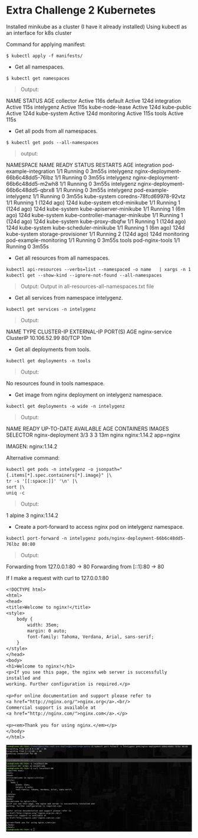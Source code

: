 # Extra Challenge 2 Kubernetes

Installed minikube as a cluster (I have it already installed)
Using kubectl as an interface for k8s cluster

Command for applying manifest:

```
$ kubectl apply -f manifests/
```

- Get all namespaces.

```
$ kubectl get namespaces
```

> Output:

NAME              STATUS   AGE
collector         Active   116s
default           Active   124d
integration       Active   115s
intelygenz        Active   115s
kube-node-lease   Active   124d
kube-public       Active   124d
kube-system       Active   124d
monitoring        Active   115s
tools             Active   115s

- Get all pods from all namespaces.

```
$ kubectl get pods --all-namespaces
```

> output:

NAMESPACE     NAME                                READY   STATUS    RESTARTS       AGE
integration   pod-example-integration             1/1     Running   0              3m55s
intelygenz    nginx-deployment-66b6c48dd5-76lbz   1/1     Running   0              3m55s
intelygenz    nginx-deployment-66b6c48dd5-m2wh8   1/1     Running   0              3m55s
intelygenz    nginx-deployment-66b6c48dd5-qbrx8   1/1     Running   0              3m55s
intelygenz    pod-example-intelygenz              1/1     Running   0              3m55s
kube-system   coredns-78fcd69978-92vtz            1/1     Running   1 (124d ago)   124d
kube-system   etcd-minikube                       1/1     Running   1 (124d ago)   124d
kube-system   kube-apiserver-minikube             1/1     Running   1 (6m ago)     124d
kube-system   kube-controller-manager-minikube    1/1     Running   1 (124d ago)   124d
kube-system   kube-proxy-dbqfw                    1/1     Running   1 (124d ago)   124d
kube-system   kube-scheduler-minikube             1/1     Running   1 (6m ago)     124d
kube-system   storage-provisioner                 1/1     Running   2 (124d ago)   124d
monitoring    pod-example-monitoring              1/1     Running   0              3m55s
tools         pod-nginx-tools                     1/1     Running   0              3m55s

- Get all resources from all namespaces.

```
kubectl api-resources --verbs=list --namespaced -o name   | xargs -n 1 kubectl get --show-kind --ignore-not-found --all-namespaces
```

> Output:
Output in all-resources-all-namespaces.txt file


- Get all services from namespace intelygenz.

```
kubectl get services -n intelygenz
```

> Output:

NAME            TYPE        CLUSTER-IP     EXTERNAL-IP   PORT(S)   AGE
nginx-service   ClusterIP   10.106.52.99   <none>        80/TCP    10m


- Get all deployments from tools.

```
kubectl get deployments -n tools
```

> Output:

No resources found in tools namespace.

- Get image from nginx deployment on intelygenz namespace.

```
kubectl get deployments -o wide -n intelygenz
```

> Output:

NAME               READY   UP-TO-DATE   AVAILABLE   AGE   CONTAINERS   IMAGES         SELECTOR
nginx-deployment   3/3     3            3           13m   nginx        nginx:1.14.2   app=nginx

IMAGEN: nginx:1.14.2

Alternative command:

```
kubectl get pods -n intelygenz -o jsonpath="{.items[*].spec.containers[*].image}" |\
tr -s '[[:space:]]' '\n' |\
sort |\
uniq -c
```

> Output:

1 alpine
3 nginx:1.14.2

- Create a port-forward to access nginx pod on intelygenz namespace.

```
kubectl port-forward -n intelygenz pods/nginx-deployment-66b6c48dd5-76lbz 80:80
```

> Output:

Forwarding from 127.0.0.1:80 -> 80
Forwarding from [::1]:80 -> 80

If I make a request with curl to 127.0.0.1:80

```
<!DOCTYPE html>
<html>
<head>
<title>Welcome to nginx!</title>
<style>
    body {
        width: 35em;
        margin: 0 auto;
        font-family: Tahoma, Verdana, Arial, sans-serif;
    }
</style>
</head>
<body>
<h1>Welcome to nginx!</h1>
<p>If you see this page, the nginx web server is successfully installed and
working. Further configuration is required.</p>

<p>For online documentation and support please refer to
<a href="http://nginx.org/">nginx.org</a>.<br/>
Commercial support is available at
<a href="http://nginx.com/">nginx.com</a>.</p>

<p><em>Thank you for using nginx.</em></p>
</body>
</html>
```

![image](challenge-extra-2-port-forwarding.png)
